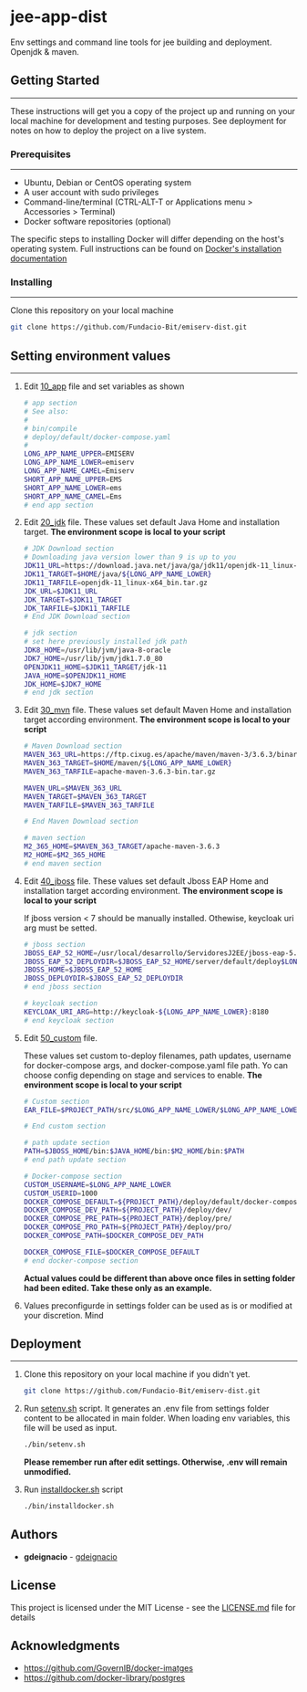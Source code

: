 # jee-app-dist

Env settings and command line tools for jee building and deployment. Openjdk &amp; maven.

## Getting Started
---
These instructions will get you a copy of the project up and running on your local machine for development and testing purposes. See deployment for notes on how to deploy the project on a live system.

### Prerequisites
---
* Ubuntu, Debian or CentOS operating system
* A user account with sudo privileges
* Command-line/terminal (CTRL-ALT-T or Applications menu > Accessories > Terminal)
* Docker software repositories (optional)

The specific steps to installing Docker will differ depending on the host's operating system. Full instructions can be found on [Docker's installation documentation](https://docs.docker.com/install/overview/)

### Installing
---
Clone this repository on your local machine

```bash
git clone https://github.com/Fundacio-Bit/emiserv-dist.git
```

## Setting environment values
---

1. Edit [10_app](./settings/10_app) file and set variables as shown

    ```bash
    # app section
    # See also:
    #
    # bin/compile
    # deploy/default/docker-compose.yaml
    #
    LONG_APP_NAME_UPPER=EMISERV
    LONG_APP_NAME_LOWER=emiserv
    LONG_APP_NAME_CAMEL=Emiserv
    SHORT_APP_NAME_UPPER=EMS
    SHORT_APP_NAME_LOWER=ems
    SHORT_APP_NAME_CAMEL=Ems
    # end app section
    ```

2. Edit [20_jdk](./settings/20_jdk) file. These values set default Java Home and installation target. **The environment scope is local to your script**

    ```bash
    # JDK Download section
    # Downloading java version lower than 9 is up to you
    JDK11_URL=https://download.java.net/java/ga/jdk11/openjdk-11_linux-x64_bin.tar.gz
    JDK11_TARGET=$HOME/java/${LONG_APP_NAME_LOWER}
    JDK11_TARFILE=openjdk-11_linux-x64_bin.tar.gz
    JDK_URL=$JDK11_URL
    JDK_TARGET=$JDK11_TARGET
    JDK_TARFILE=$JDK11_TARFILE
    # End JDK Download section

    # jdk section
    # set here previously installed jdk path  
    JDK8_HOME=/usr/lib/jvm/java-8-oracle
    JDK7_HOME=/usr/lib/jvm/jdk1.7.0_80
    OPENJDK11_HOME=$JDK11_TARGET/jdk-11
    JAVA_HOME=$OPENJDK11_HOME
    JDK_HOME=$JDK7_HOME
    # end jdk section
    ```

3. Edit [30_mvn](./settings/30_mvn) file. These values set default Maven Home and installation target according environment. **The environment scope is local to your script**

    ```bash
    # Maven Download section
    MAVEN_363_URL=https://ftp.cixug.es/apache/maven/maven-3/3.6.3/binaries/apache-maven-3.6.3-bin.tar.gz
    MAVEN_363_TARGET=$HOME/maven/${LONG_APP_NAME_LOWER}
    MAVEN_363_TARFILE=apache-maven-3.6.3-bin.tar.gz

    MAVEN_URL=$MAVEN_363_URL
    MAVEN_TARGET=$MAVEN_363_TARGET
    MAVEN_TARFILE=$MAVEN_363_TARFILE 

    # End Maven Download section

    # maven section
    M2_365_HOME=$MAVEN_363_TARGET/apache-maven-3.6.3
    M2_HOME=$M2_365_HOME
    # end maven section
    ```


4. Edit [40_jboss](./settings/40_jboss) file. These values set default Jboss EAP Home and installation target according environment. **The environment scope is local to your script**

    If jboss version < 7 should be manually installed. Othewise, keycloak uri arg must be setted.

    ```bash
    # jboss section
    JBOSS_EAP_52_HOME=/usr/local/desarrollo/ServidoresJ2EE/jboss-eap-5.2/jboss-as
    JBOSS_EAP_52_DEPLOYDIR=$JBOSS_EAP_52_HOME/server/default/deploy$LONG_APP_NAME_LOWER
    JBOSS_HOME=$JBOSS_EAP_52_HOME
    JBOSS_DEPLOYDIR=$JBOSS_EAP_52_DEPLOYDIR
    # end jboss section

    # keycloak section
    KEYCLOAK_URI_ARG=http://keycloak-${LONG_APP_NAME_LOWER}:8180
    # end keycloak section
    ```


5. Edit [50_custom](./settings/50_custom) file.

    These values set custom to-deploy filenames, path updates, username for docker-compose args, and docker-compose.yaml file path. Yo can choose config depending on stage and services to enable. **The environment scope is local to your script**

    ```bash
    # Custom section 
    EAR_FILE=$PROJECT_PATH/src/$LONG_APP_NAME_LOWER/$LONG_APP_NAME_LOWER-ear/target/$LONG_APP_NAME_LOWER.ear

    # End custom section

    # path update section
    PATH=$JBOSS_HOME/bin:$JAVA_HOME/bin:$M2_HOME/bin:$PATH
    # end path update section

    # Docker-compose section
    CUSTOM_USERNAME=$LONG_APP_NAME_LOWER
    CUSTOM_USERID=1000
    DOCKER_COMPOSE_DEFAULT=${PROJECT_PATH}/deploy/default/docker-compose.yaml
    DOCKER_COMPOSE_DEV_PATH=${PROJECT_PATH}/deploy/dev/
    DOCKER_COMPOSE_PRE_PATH=${PROJECT_PATH}/deploy/pre/
    DOCKER_COMPOSE_PRO_PATH=${PROJECT_PATH}/deploy/pro/
    DOCKER_COMPOSE_PATH=$DOCKER_COMPOSE_DEV_PATH

    DOCKER_COMPOSE_FILE=$DOCKER_COMPOSE_DEFAULT
    # end docker-compose section
    ```

    **Actual values could be different than above once files in setting folder had been edited. Take these only as an example.**

6. Values preconfigurde in settings folder can be used as is or modified at your discretion. Mind


## Deployment
---

1. Clone this repository on your local machine if you didn't yet. 

    ```bash
    git clone https://github.com/Fundacio-Bit/emiserv-dist.git
    ```

2. Run [setenv.sh](./bin/setenv.sh) script. It generates an .env file from settings folder content to be allocated in main folder. When loading env variables, this file will be used as input. 

    ```bash
    ./bin/setenv.sh
    ```
    **Please remember run after edit settings. Otherwise, .env will remain unmodified.**






2. Run [installdocker.sh](./bin/installdocker.sh) script

    ```bash
    ./bin/installdocker.sh
    ```



## Authors

* **gdeignacio**  - [gdeignacio](https://github.com/gdeignacio)

## License

This project is licensed under the MIT License - see the [LICENSE.md](LICENSE.md) file for details

## Acknowledgments

* https://github.com/GovernIB/docker-imatges
* https://github.com/docker-library/postgres
